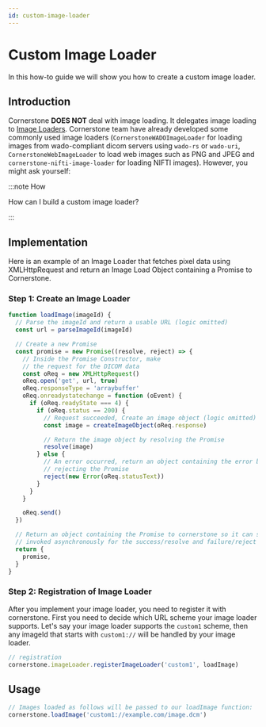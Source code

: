 ```yaml
---
id: custom-image-loader
---
```


# Custom Image Loader

In this how-to guide we will show you how to create a custom image loader.

## Introduction

Cornerstone **DOES NOT** deal with image loading. It delegates image loading to [Image Loaders](./concepts/cornerstone-core/imageLoader.md).
Cornerstone team have already developed some commonly used image loaders (`CornerstoneWADOImageLoader` for loading images from wado-compliant dicom servers
using `wado-rs` or `wado-uri`, `CornerstoneWebImageLoader` to load web images such as PNG and JPEG and `cornerstone-nifti-image-loader` for loading NIFTI images).
However, you might ask yourself:

:::note How

How can I build a custom image loader?

:::

## Implementation

Here is an example of an Image Loader that fetches pixel data using XMLHttpRequest and return an Image Load Object containing a Promise to Cornerstone.

### Step 1: Create an Image Loader

```js
function loadImage(imageId) {
  // Parse the imageId and return a usable URL (logic omitted)
  const url = parseImageId(imageId)

  // Create a new Promise
  const promise = new Promise((resolve, reject) => {
    // Inside the Promise Constructor, make
    // the request for the DICOM data
    const oReq = new XMLHttpRequest()
    oReq.open('get', url, true)
    oReq.responseType = 'arraybuffer'
    oReq.onreadystatechange = function (oEvent) {
      if (oReq.readyState === 4) {
        if (oReq.status == 200) {
          // Request succeeded, Create an image object (logic omitted)
          const image = createImageObject(oReq.response)

          // Return the image object by resolving the Promise
          resolve(image)
        } else {
          // An error occurred, return an object containing the error by
          // rejecting the Promise
          reject(new Error(oReq.statusText))
        }
      }
    }

    oReq.send()
  })

  // Return an object containing the Promise to cornerstone so it can setup callbacks to be
  // invoked asynchronously for the success/resolve and failure/reject scenarios.
  return {
    promise,
  }
}
```

### Step 2: Registration of Image Loader

After you implement your image loader, you need to register it with cornerstone. First
you need to decide which URL scheme your image loader supports. Let's say your image loader
supports the `custom1` scheme, then any imageId that starts with `custom1://` will be
handled by your image loader.

```js
// registration
cornerstone.imageLoader.registerImageLoader('custom1', loadImage)
```

## Usage

```js
// Images loaded as follows will be passed to our loadImage function:
cornerstone.loadImage('custom1://example.com/image.dcm')
```

